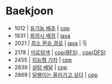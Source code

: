 # Baekjoon

- 1012 | [유기농 배추](https://www.acmicpc.net/problem/1012) | [cpp](bj_1012.cpp)
- 1931 | [회의시 배정](https://www.acmicpc.net/problem/1931) | [java](bj_1931.md)
- 2021 | [최소 환승 경로](https://www.acmicpc.net/problem/2021) | [java](baekjoon/bj_2021.md) | 🗒
- 2178 | [미로탐색](https://www.acmicpc.net/problem/2178) | [cpp(BFS)](bj_2178_BFS.cpp) , [cpp(DFS)](bj_2178_DFS.cpp)
- 2455 | [지능형 기차](https://www.acmicpc.net/problem/2455) | [cpp](bj_2455.cpp)
- 2839 | [설탕 배달](https://www.acmicpc.net/problem/2839) | [cpp](bj_2839.cpp)
- 2869 | [달팽이는 올라가고 싶다](https://www.acmicpc.net/problem/2869) | [cpp](bj_2869.cpp)

